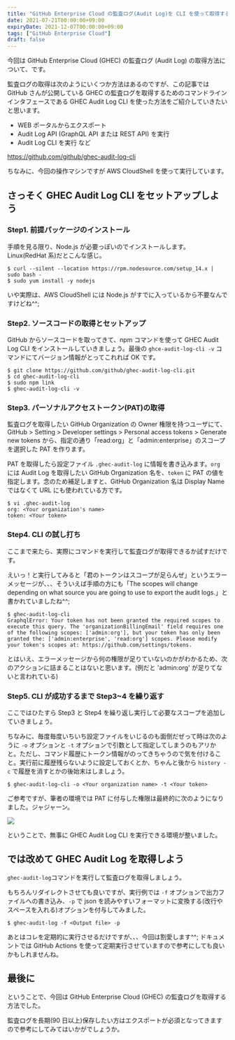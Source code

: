 ```yaml
---
title: "GitHub Enterprise Cloud の監査ログ(Audit Log)を CLI を使って取得する"
date: 2021-07-21T00:00:00+09:00
expiryDate: 2021-12-07T00:00:00+09:00
tags: ["GitHub Enterprise Cloud"]
draft: false
---
```


今回は GitHub Enterprise Cloud (GHEC) の監査ログ (Audit Log) の取得方法について、です。

監査ログの取得は次のようにいくつか方法はあるのですが、この記事では GitHub さんが公開している GHEC の監査ログを取得するためのコマンドラインインタフェースである GHEC Audit Log CLI を使った方法をご紹介していきたいと思います。

- WEB ポータルからエクスポート
- Audit Log API (GraphQL API または REST API) を実行
- Audit Log CLI を実行 など

https://github.com/github/ghec-audit-log-cli

ちなみに、今回の操作マシンですが AWS CloudShell を使って実行しています。

## さっそく GHEC Audit Log CLI をセットアップしよう

### Step1. 前提パッケージのインストール

手順を見る限り、Node.js が必要っぽいのでインストールします。Linux(RedHat 系)だとこんな感じ。

```text:コマンド実行例（前提パッケージ導入）
$ curl --silent --location https://rpm.nodesource.com/setup_14.x | sudo bash -
$ sudo yum install -y nodejs
```

いや実際は、AWS CloudShell には Node.js がすでに入っているから不要なんですけどね^^;

### Step2. ソースコードの取得とセットアップ

GitHub からソースコードを取ってきて、npm コマンドを使って GHEC Audit Log CLI をインストールしていきましょう。最後の `ghce-audit-log-cli -v` コマンドにてバージョン情報がとってこれれば OK です。

```text:コマンド実行例（ソースコード取得とセットアップ）
$ git clone https://github.com/github/ghec-audit-log-cli.git
$ cd ghec-audit-log-cli
$ sudo npm link
$ ghec-audit-log-cli -v
```

### Step3. パーソナルアクセストークン(PAT)の取得

監査ログを取得したい GitHub Organization の Owner 権限を持つユーザにて、GitHub > Setting > Developer settings > Personal access tokens > Generate new tokens から、指定の通り「read:org」と「admin:enterprise」のスコープを選択した PAT を作ります。

PAT を取得したら設定ファイル `.ghec-audit-log` に情報を書き込みます。`org` には Audit Log を取得したい GitHub Organization 名を、`token` に PAT の値を指定します。念のため補足しますと、GitHub Organization 名は Display Name ではなくて URL にも使われている方です。

```text:コマンド実行例（設定ファイル編集）
$ vi .ghec-audit-log
org: <Your organization's name>
token: <Your token>
```

### Step4. CLI の試し打ち

ここまで来たら、実際にコマンドを実行して監査ログが取得できるか試すだけです。

えいっ！と実行してみると「君のトークンはスコープが足らんぜ」というエラーメッセージが、、、そういえば手順の方にも「The scopes will change depending on what source you are going to use to export the audit logs.」と書かれていましたね^^;

```text:コマンド実行例（CLIの試し打ち）
$ ghec-audit-log-cli
GraphqlError: Your token has not been granted the required scopes to execute this query. The 'organizationBillingEmail' field requires one of the following scopes: ['admin:org'], but your token has only been granted the: ['admin:enterprise', 'read:org'] scopes. Please modify your token's scopes at: https://github.com/settings/tokens.
```

とはいえ、エラーメッセージから何の権限が足りていないのかがわかるため、次のアクションに詰まることはないと思います。(例だと 'admin:org' が足りてないと言われている)

### Step5. CLI が成功するまで Step3~4 を繰り返す

ここではひたすら Step3 と Step4 を繰り返し実行して必要なスコープを追加していきましょう。

ちなみに、毎度毎度いちいち設定ファイルをいじるのも面倒だぜって時は次のように `-o` オプションと `-t` オプションで引数として指定してしまうのもアリかと。ただし、コマンド履歴にトークン情報がのってきちゃうので気を付けること。実行前に履歴残らないように設定しておくとか、ちゃんと後から `history -c` で履歴を消すとかの後始末はしましょう。

```text:コマンド実行例（CLIの試し打ち）
$ ghec-audit-log-cli -o <Your organization name> -t <Your token>
```

ご参考ですが、筆者の環境では PAT に付与した権限は最終的に次のようになりました。ジャジャーン。

![](/images/articles/export-github-enterprise-cloud-audit-log-using-cli/personal-access-token.png)

ということで、無事に GHEC Audit Log CLI を実行できる環境が整いました。

## では改めて GHEC Audit Log を取得しよう

`ghec-audit-log`コマンドを実行して監査ログを取得しましょう。

もちろんリダイレクトさせても良いですが、実行例では `-f` オプションで出力ファイルへの書き込み、`-p` で json を読みやすいフォーマットに変換する(改行やスペースを入れる)オプションを付与してみました。

```
$ ghec-audit-log -f <Output file> -p
```

あとはコレを定期的に実行させるだけですが、、、今回は割愛します^^; ドキュメントでは GitHub Actions を使って定期実行させていますので参考にしても良いかもしれませんね。

## 最後に

ということで、今回は GitHub Enterprise Cloud (GHEC) の監査ログを取得する方法でした。

監査ログを長期(90 日以上)保存したい方はエクスポートが必須となってきますので参考にしてみてはいかがでしょうか。